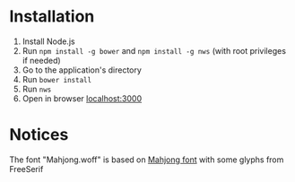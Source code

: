 Installation
=======
1. Install Node.js
1. Run `npm install -g bower` and `npm install -g nws` (with root privileges if needed)
1. Go to the application's directory
1. Run `bower install`
1. Run `nws`
1. Open in browser [localhost:3000](http://localhost:3030)

Notices
=======
The font "Mahjong.woff" is based on [Mahjong font](http://webfonts.ffonts.net/Mahjong.font) with some glyphs from FreeSerif

